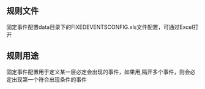 ## 规则文件

固定事件配置data目录下的FIXEDEVENTSCONFIG.xls文件配置，可通过Excel打开

## 规则用途

固定事件配置用于定义某一层必定会出现的事件，如果用,隔开多个事件，则会必定出现第一个符合出现条件的事件
